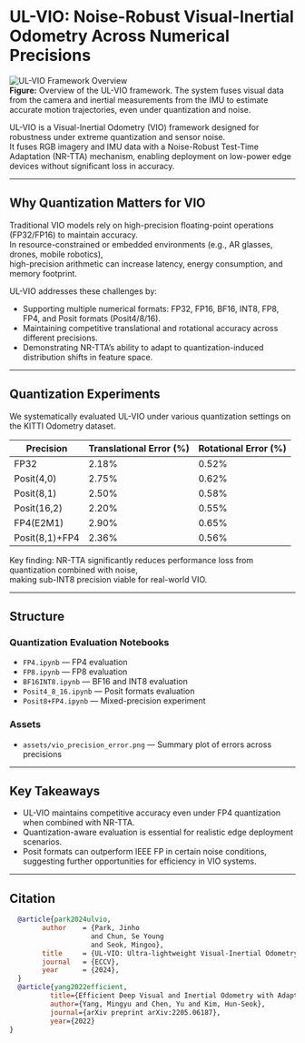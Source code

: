 # UL-VIO: Noise-Robust Visual-Inertial Odometry Across Numerical Precisions

![UL-VIO Framework Overview](images/Gemini_Generated_Image_g6wb8ag6wb8ag6wb.png)  
**Figure:** Overview of the UL-VIO framework. The system fuses visual data from the camera and inertial measurements from the IMU to estimate accurate motion trajectories, even under quantization and noise.


UL-VIO is a Visual-Inertial Odometry (VIO) framework designed for robustness under extreme quantization and sensor noise.  
It fuses RGB imagery and IMU data with a Noise-Robust Test-Time Adaptation (NR-TTA) mechanism, enabling deployment on low-power edge devices without significant loss in accuracy.

---

## Why Quantization Matters for VIO

Traditional VIO models rely on high-precision floating-point operations (FP32/FP16) to maintain accuracy.  
In resource-constrained or embedded environments (e.g., AR glasses, drones, mobile robotics),  
high-precision arithmetic can increase latency, energy consumption, and memory footprint.

UL-VIO addresses these challenges by:

- Supporting multiple numerical formats: FP32, FP16, BF16, INT8, FP8, FP4, and Posit formats (Posit4/8/16).
- Maintaining competitive translational and rotational accuracy across different precisions.
- Demonstrating NR-TTA’s ability to adapt to quantization-induced distribution shifts in feature space.

---

## Quantization Experiments

We systematically evaluated UL-VIO under various quantization settings on the KITTI Odometry dataset.

| Precision      | Translational Error (%) | Rotational Error (%) 
|----------------|------------------------|------------------------|
| FP32           |   2.18%                 |   0.52%               |
| Posit(4,0)     |   2.75%                 |   0.62%               | 
| Posit(8,1)     |   2.50%                 |   0.58%               | 
| Posit(16,2)    |   2.20%                 |   0.55%               | 
| FP4(E2M1)      |   2.90%                 |   0.65%               | 
| Posit(8,1)+FP4 |   2.36%                 |   0.56%               | 


Key finding: NR-TTA significantly reduces performance loss from quantization combined with noise,  
making sub-INT8 precision viable for real-world VIO.

---

## Structure

### Quantization Evaluation Notebooks
- `FP4.ipynb` — FP4 evaluation  
- `FP8.ipynb` — FP8 evaluation  
- `BF16INT8.ipynb` — BF16 and INT8 evaluation  
- `Posit4_8_16.ipynb` — Posit formats evaluation  
- `Posit8+FP4.ipynb` — Mixed-precision experiment  

### Assets
- `assets/vio_precision_error.png` — Summary plot of errors across precisions

---

## Key Takeaways
- UL-VIO maintains competitive accuracy even under FP4 quantization when combined with NR-TTA.  
- Quantization-aware evaluation is essential for realistic edge deployment scenarios.  
- Posit formats can outperform IEEE FP in certain noise conditions, suggesting further opportunities for efficiency in VIO systems.

---

## Citation
```bibtex
  @article{park2024ulvio,
        author    = {Park, Jinho 
                    and Chun, Se Young 
                    and Seok, Mingoo},
        title     = {UL-VIO: Ultra-lightweight Visual-Inertial Odometry with Noise Robust Test-time Adaptation},
        journal   = {ECCV},
        year      = {2024},
  }
  @article{yang2022efficient,
          title={Efficient Deep Visual and Inertial Odometry with Adaptive Visual Modality Selection},
          author={Yang, Mingyu and Chen, Yu and Kim, Hun-Seok},
          journal={arXiv preprint arXiv:2205.06187},
          year={2022}
}
